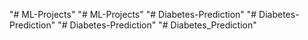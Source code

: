 "# ML-Projects" 
"# ML-Projects" 
"# Diabetes-Prediction" 
"# Diabetes-Prediction" 
"# Diabetes-Prediction" 
"# Diabetes_Prediction" 
